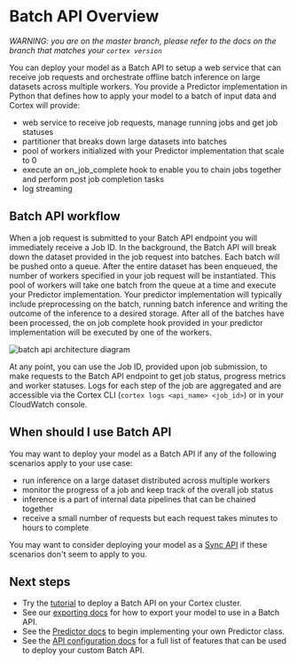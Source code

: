 # Batch API Overview

_WARNING: you are on the master branch, please refer to the docs on the branch that matches your `cortex version`_

You can deploy your model as a Batch API to setup a web service that can receive job requests and orchestrate offline batch inference on large datasets across multiple workers. You provide a Predictor implementation in Python that defines how to apply your model to a batch of input data and Cortex will provide:

- web service to receive job requests, manage running jobs and get job statuses
- partitioner that breaks down large datasets into batches
- pool of workers initialized with your Predictor implementation that scale to 0
- execute an on_job_complete hook to enable you to chain jobs together and perform post job completion tasks
- log streaming

## Batch API workflow

When a job request is submitted to your Batch API endpoint you will immediately receive a Job ID. In the background, the Batch API will break down the dataset provided in the job request into batches. Each batch will be pushed onto a queue. After the entire dataset has been enqueued, the number of workers specified in your job request will be instantiated. This pool of workers will take one batch from the queue at a time and execute your Predictor implementation. Your predictor implementation will typically include preprocessing on the batch, running batch inference and writing the outcome of the inference to a desired storage. After all of the batches have been processed, the on job complete hook provided in your predictor implementation will be executed by one of the workers.

![batch api architecture diagram](https://user-images.githubusercontent.com/4365343/87894668-6373a700-ca11-11ea-901e-350809f72821.png)

At any point, you can use the Job ID, provided upon job submission, to make requests to the Batch API endpoint to get job status, progress metrics and worker statuses. Logs for each step of the job are aggregated and are accessible via the Cortex CLI (`cortex logs <api_name> <job_id>`) or in your CloudWatch console.

## When should I use Batch API

You may want to deploy your model as a Batch API if any of the following scenarios apply to your use case:

- run inference on a large dataset distributed across multiple workers
- monitor the progress of a job and keep track of the overall job status
- inference is a part of internal data pipelines that can be chained together
- receive a small number of requests but each request takes minutes to hours to complete

You may want to consider deploying your model as a [Sync API](#syncapi.md) if these scenarios don't seem to apply to you.

## Next steps

<!-- CORTEX_VERSION_MINOR -->
* Try the [tutorial](../../examples/sklearn/iris-classifier/README.md) to deploy a Batch API on your Cortex cluster.
* See our [exporting docs](../deployments/exporting.md) for how to export your model to use in a Batch API.
* See the [Predictor docs](batchapi/predictors.md) to begin implementing your own Predictor class.
* See the [API configuration docs](batchapi/api-configuration.md) for a full list of features that can be used to deploy your custom Batch API.


